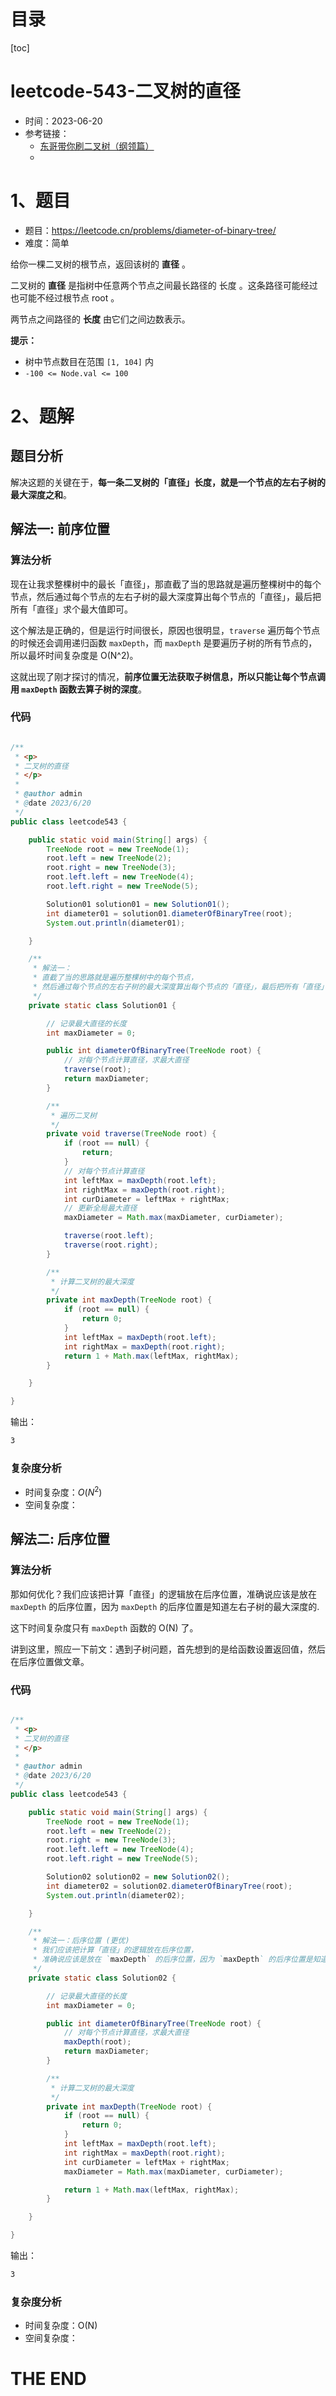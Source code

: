 # 目录

[toc]

# leetcode-543-二叉树的直径

- 时间：2023-06-20
- 参考链接：
  - [东哥带你刷二叉树（纲领篇）](https://labuladong.gitee.io/algo/di-yi-zhan-da78c/shou-ba-sh-66994/dong-ge-da-334dd/)
  - 




# 1、题目

- 题目：https://leetcode.cn/problems/diameter-of-binary-tree/
- 难度：简单



给你一棵二叉树的根节点，返回该树的 **直径** 。

二叉树的 **直径** 是指树中任意两个节点之间最长路径的 长度 。这条路径可能经过也可能不经过根节点 root 。

两节点之间路径的 **长度** 由它们之间边数表示。



**提示：**

+ 树中节点数目在范围 `[1, 104]` 内
+ `-100 <= Node.val <= 100`





# 2、题解

## 题目分析

解决这题的关键在于，**每一条二叉树的「直径」长度，就是一个节点的左右子树的最大深度之和**。



## 解法一: 前序位置

### 算法分析

现在让我求整棵树中的最长「直径」，那直截了当的思路就是遍历整棵树中的每个节点，然后通过每个节点的左右子树的最大深度算出每个节点的「直径」，最后把所有「直径」求个最大值即可。



这个解法是正确的，但是运行时间很长，原因也很明显，`traverse` 遍历每个节点的时候还会调用递归函数 `maxDepth`，而 `maxDepth` 是要遍历子树的所有节点的，所以最坏时间复杂度是 O(N^2)。

这就出现了刚才探讨的情况，**前序位置无法获取子树信息，所以只能让每个节点调用 `maxDepth` 函数去算子树的深度**。

### 代码

```java

/**
 * <p>
 * 二叉树的直径
 * </p>
 *
 * @author admin
 * @date 2023/6/20
 */
public class leetcode543 {

    public static void main(String[] args) {
        TreeNode root = new TreeNode(1);
        root.left = new TreeNode(2);
        root.right = new TreeNode(3);
        root.left.left = new TreeNode(4);
        root.left.right = new TreeNode(5);

        Solution01 solution01 = new Solution01();
        int diameter01 = solution01.diameterOfBinaryTree(root);
        System.out.println(diameter01);

    }

    /**
     * 解法一：
     * 直截了当的思路就是遍历整棵树中的每个节点，
     * 然后通过每个节点的左右子树的最大深度算出每个节点的「直径」，最后把所有「直径」求个最大值即可
     */
    private static class Solution01 {

        // 记录最大直径的长度
        int maxDiameter = 0;

        public int diameterOfBinaryTree(TreeNode root) {
            // 对每个节点计算直径，求最大直径
            traverse(root);
            return maxDiameter;
        }

        /**
         * 遍历二叉树
         */
        private void traverse(TreeNode root) {
            if (root == null) {
                return;
            }
            // 对每个节点计算直径
            int leftMax = maxDepth(root.left);
            int rightMax = maxDepth(root.right);
            int curDiameter = leftMax + rightMax;
            // 更新全局最大直径
            maxDiameter = Math.max(maxDiameter, curDiameter);

            traverse(root.left);
            traverse(root.right);
        }

        /**
         * 计算二叉树的最大深度
         */
        private int maxDepth(TreeNode root) {
            if (root == null) {
                return 0;
            }
            int leftMax = maxDepth(root.left);
            int rightMax = maxDepth(root.right);
            return 1 + Math.max(leftMax, rightMax);
        }

    }

}

```



输出：

```sh
3
```



### 复杂度分析

- 时间复杂度：$O(N^2)$
- 空间复杂度：



## 解法二: 后序位置

### 算法分析

那如何优化？我们应该把计算「直径」的逻辑放在后序位置，准确说应该是放在 `maxDepth` 的后序位置，因为 `maxDepth` 的后序位置是知道左右子树的最大深度的.



这下时间复杂度只有 `maxDepth` 函数的 O(N) 了。

讲到这里，照应一下前文：遇到子树问题，首先想到的是给函数设置返回值，然后在后序位置做文章。



### 代码

```java

/**
 * <p>
 * 二叉树的直径
 * </p>
 *
 * @author admin
 * @date 2023/6/20
 */
public class leetcode543 {

    public static void main(String[] args) {
        TreeNode root = new TreeNode(1);
        root.left = new TreeNode(2);
        root.right = new TreeNode(3);
        root.left.left = new TreeNode(4);
        root.left.right = new TreeNode(5);

        Solution02 solution02 = new Solution02();
        int diameter02 = solution02.diameterOfBinaryTree(root);
        System.out.println(diameter02);

    }

    /**
     * 解法一：后序位置 (更优)
     * 我们应该把计算「直径」的逻辑放在后序位置，
     * 准确说应该是放在 `maxDepth` 的后序位置，因为 `maxDepth` 的后序位置是知道左右子树的最大深度的
     */
    private static class Solution02 {

        // 记录最大直径的长度
        int maxDiameter = 0;

        public int diameterOfBinaryTree(TreeNode root) {
            // 对每个节点计算直径，求最大直径
            maxDepth(root);
            return maxDiameter;
        }

        /**
         * 计算二叉树的最大深度
         */
        private int maxDepth(TreeNode root) {
            if (root == null) {
                return 0;
            }
            int leftMax = maxDepth(root.left);
            int rightMax = maxDepth(root.right);
            int curDiameter = leftMax + rightMax;
            maxDiameter = Math.max(maxDiameter, curDiameter);

            return 1 + Math.max(leftMax, rightMax);
        }

    }

}

```



输出：

```sh
3
```



### 复杂度分析

- 时间复杂度：O(N)
- 空间复杂度：



# THE END

